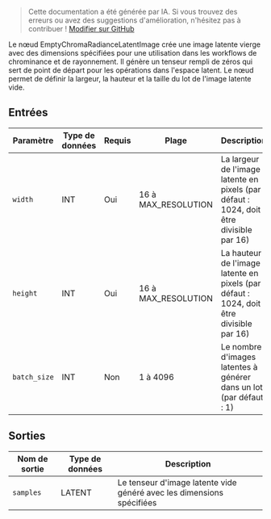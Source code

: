 > Cette documentation a été générée par IA. Si vous trouvez des erreurs ou avez des suggestions d'amélioration, n'hésitez pas à contribuer ! [Modifier sur GitHub](https://github.com/Comfy-Org/embedded-docs/blob/main/comfyui_embedded_docs/docs/EmptyChromaRadianceLatentImage/fr.md)

Le nœud EmptyChromaRadianceLatentImage crée une image latente vierge avec des dimensions spécifiées pour une utilisation dans les workflows de chrominance et de rayonnement. Il génère un tenseur rempli de zéros qui sert de point de départ pour les opérations dans l'espace latent. Le nœud permet de définir la largeur, la hauteur et la taille du lot de l'image latente vide.

## Entrées

| Paramètre | Type de données | Requis | Plage | Description |
|-----------|-----------|----------|-------|-------------|
| `width` | INT | Oui | 16 à MAX_RESOLUTION | La largeur de l'image latente en pixels (par défaut : 1024, doit être divisible par 16) |
| `height` | INT | Oui | 16 à MAX_RESOLUTION | La hauteur de l'image latente en pixels (par défaut : 1024, doit être divisible par 16) |
| `batch_size` | INT | Non | 1 à 4096 | Le nombre d'images latentes à générer dans un lot (par défaut : 1) |

## Sorties

| Nom de sortie | Type de données | Description |
|-------------|-----------|-------------|
| `samples` | LATENT | Le tenseur d'image latente vide généré avec les dimensions spécifiées |
